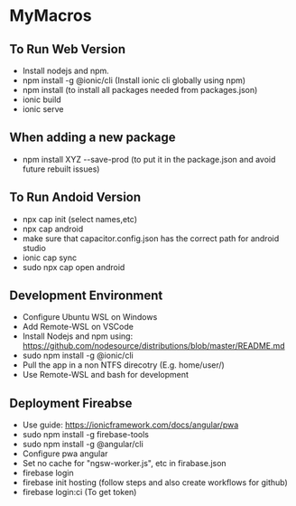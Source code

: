 # MyMacros

To Run Web Version
-------------------
* Install nodejs and npm.
* npm install -g @ionic/cli (Install ionic cli globally using npm)
* npm install (to install all packages needed from packages.json)
* ionic build
* ionic serve

When adding a new package
--------------------------
* npm install XYZ --save-prod (to put it in the package.json and avoid future rebuilt issues)

To Run Andoid Version
---------------------
* npx cap init (select names,etc)
* npx cap android
* make sure that capacitor.config.json has the correct path for android studio
* ionic cap sync
* sudo npx cap open android

Development Environment
------------------------
* Configure Ubuntu WSL on Windows 
* Add Remote-WSL on VSCode
* Install Nodejs and npm using: https://github.com/nodesource/distributions/blob/master/README.md
* sudo npm install -g @ionic/cli
* Pull the app in a non NTFS direcotry (E.g. home/user/) 
* Use Remote-WSL and bash for development

Deployment Fireabse
-------------------
* Use guide: https://ionicframework.com/docs/angular/pwa
* sudo npm install -g firebase-tools
* sudo npm install -g @angular/cli
* Configure pwa angular
* Set no cache for "ngsw-worker.js", etc in firabase.json
* firebase login
* firebase init hosting (follow steps and also create workflows for github)
* firebase login:ci (To get token)
